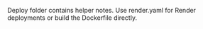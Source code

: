 Deploy folder contains helper notes. Use render.yaml for Render deployments or build the Dockerfile directly.
